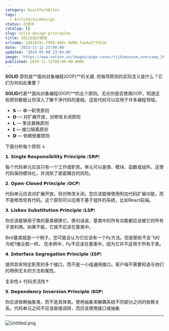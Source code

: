 ```yaml
---
category: QuickTechBites
tags:
  - ArchitectureDesign
status: 已发布
catalog: []
slug: solid-design-principles
title: SOLID设计原则
urlname: 2d810f8c-f950-406c-8d0b-faa4a27fd21b
date: '2023-11-12 23:08:00'
updated: '2024-05-08 23:04:00'
image: 'https://www.notion.so/images/page-cover/rijksmuseum_avercamp_1620.jpg'
published: 2019-11-12T08:00:00.000Z
---
```


**SOLID** 原则是**面向对象编程(OOP)**的关键. 但每项原则的实际含义是什么？它们为何如此重要？


**SOLID**代表**面向对象编程(OOP)**的五个原则。无论你是否使用OOP，知道这些原则都能让你深入了解干净代码的基础，这些代码可以应用于许多编程领域。

- 𝗦 — 单一职责原则
- 𝗢 — 对扩展开放，对修改关闭原则
- 𝗟 — 里氏替换原则
- 𝗜 — 接口隔离原则
- 𝗗 — 依赖倒置原则

下面分析每个原则 ↓


𝟭. 𝗦𝗶𝗻𝗴𝗹𝗲 𝗥𝗲𝘀𝗽𝗼𝗻𝘀𝗶𝗯𝗶𝗹𝗶𝘁𝘆 𝗣𝗿𝗶𝗻𝗰𝗶𝗽𝗹𝗲 (𝗦𝗥𝗣)


每个代码单元应该只有一个工作或职责。单元可以是类、模块、函数或组件。这使代码保持模块化，并消除了紧密耦合的风险。


𝟮. 𝗢𝗽𝗲𝗻-𝗖𝗹𝗼𝘀𝗲𝗱 𝗣𝗿𝗶𝗻𝗰𝗶𝗽𝗹𝗲 (𝗢𝗖𝗣)


代码单元应该对扩展开放，但对修改关闭。您应该能够使用附加代码扩展功能，而不是修改现有代码。这个原则可以应用于基于组件的系统，比如React前端。


𝟯. 𝗟𝗶𝘀𝗸𝗼𝘃 𝗦𝘂𝗯𝘀𝘁𝗶𝘁𝘂𝘁𝗶𝗼𝗻 𝗣𝗿𝗶𝗻𝗰𝗶𝗽𝗹𝗲 (𝗟𝗦𝗣)


你应该能够用子类的基类替换它。换句话说，基类中的所有功能都应该被它的所有子类利用。如果不能，它就不应该在基类中。


Bird基类就是一个例子。您可能会认为它应该有一个fly方法。但是那些不会飞的鸟呢?像企鹅一样。
在本例中，fly不应该在基类中，因为它并不适用于所有子类。


𝟰. 𝗜𝗻𝘁𝗲𝗿𝗳𝗮𝗰𝗲 𝗦𝗲𝗴𝗿𝗲𝗴𝗮𝘁𝗶𝗼𝗻 𝗣𝗿𝗶𝗻𝗰𝗶𝗽𝗹𝗲 (𝗜𝗦𝗣)


提供具有特定职责的多个接口，而不是一小组通用接口。客户端不需要知道与他们的用例无关的方法和属性。


复杂性↓
代码灵活性↑


𝟱. 𝗗𝗲𝗽𝗲𝗻𝗱𝗲𝗻𝗰𝘆 𝗜𝗻𝘃𝗲𝗿𝘀𝗶𝗼𝗻 𝗣𝗿𝗶𝗻𝗰𝗶𝗽𝗹𝗲 (𝗗𝗜𝗣)


你应该依赖抽象类，而不是具体类。使用抽象来解耦系统不同部分之间的依赖关系。代码单元之间不应该直接调用，而应该使用接口或抽象


---


![Untitled.png](https://prod-files-secure.s3.us-west-2.amazonaws.com/5d24fe63-e567-4804-86f9-9fdc62e13082/6fc4afd3-478b-4aaf-9884-0a3f8e406a71/Untitled.png?X-Amz-Algorithm=AWS4-HMAC-SHA256&X-Amz-Content-Sha256=UNSIGNED-PAYLOAD&X-Amz-Credential=ASIAZI2LB466TZ3JG32P%2F20250215%2Fus-west-2%2Fs3%2Faws4_request&X-Amz-Date=20250215T053626Z&X-Amz-Expires=3600&X-Amz-Security-Token=IQoJb3JpZ2luX2VjEBYaCXVzLXdlc3QtMiJGMEQCIQCq%2BMjkhX7QIcjUqUCToduLIdmbps9GMfXIGUFgJGa6xQIfefD5MFKMIrHzwfoyv2JuMOiwM20wHnW%2FkVl3sP8T0Cr%2FAwg%2FEAAaDDYzNzQyMzE4MzgwNSIMHA3b%2B71M21UqC9GrKtwDGITR2u3f80SEvPJeNyg4uF3t8%2FCZoiWjXs0MYwgqYdhpa327WSJcuTcJxwOg4SaqN5d2%2BCj%2F0JlAavuIa6eSUUeWjhM5C4xDDD7FFhrIZ%2BSuIntey%2BehAQb5rQTYBcmveWnWSZu71QMRybQ9vt6tME3C0oPA21LuKfiKAIR44CnwNHgOZDff%2Fx5bfgXc5guA5RR6kT8HfW9xdPG%2FGQKmiiKUxDiX8LrcRiPG%2Fcfgnx0EPly7KAIGDI6fQmruwEGi8WocM6tu8xzbbo1i0%2FVxHqq7vTuPklCW%2BoaNctxPQ7DW5wtDCRLHvIPeKFPfxvAfTdEhDDhsnrSDsdc%2BcL8RhQRw7AyfwkIyIMB%2FuiEL63x1gs4EAfeiSbMy859IFK8hIyMuuO7CkFoAJb1p4%2FNC3NVwojuq4xT9gUimgNzZpA2mfOMBNlO8CigA9haOVneM6sNX7I8xkK6YK8XfuVBN59ZsiBPOVFyAvMda2roocVdj%2F1%2BjBumOmZCi1ozD%2FYLIz7YHEwM52ZxyqK5oEki944o6SjKO1Oeik3qdBICjbQbzhF%2BVY0q1GoWYXkADFpcZe8UNCWNhsmBdic4vFCP%2FggRJbDiFy6pyX2%2BQsIyWrTwQ3kTO14E7ywbeY90w0MvAvQY6pgH770ja9dkJW6HFIStgIPnsfHi%2BpfMLIu1Ti8dpGayL8Do6lCQnpCvcGI8326937YjdySTKz%2BB3vcPoeD09m8N4ltMh0D5wdkXMDsLSeP1N%2B9zYGg69cNiznZILT0ZAF8sOGT0jVUXLlhPsBSqb5%2FxxP09pTiZKafAIW8ovYozOEM2zW1cqpoBJio355NE9E%2BdO6Q3ajfjLpDor0g2Qmv1OhLWvQeys&X-Amz-Signature=ddedf15ae092fbb89ca7894ec4088bcbb27e3392905357a778c5bd4a7fc9d5c6&X-Amz-SignedHeaders=host&x-id=GetObject)

